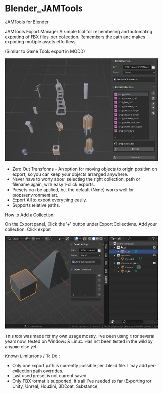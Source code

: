 # Blender_JAMTools
JAMTools for Blender

JAMTools Export Manager
A simple tool for remembering and automating exporting of FBX files, per collection. Remembers the path and makes exporting multiple assets effortless. 

(Similar to Game Tools export in MODO)
 
 ![Usage](demo/jam_export_tools_1.gif)

- Zero Out Transforms - An option for moving objects to origin position on export, so you can keep your objects arranged anywhere.
- Never have to worry about selecting the right collection, path or filename again, with easy 1-click exports. 
- Presets can be applied, but the default (None) works well for props/environment art.
- Export All to export everything easily.
- Supports relative paths.

How to Add a Collection:

On the Export panel, Click the '+' button under Export Collections. Add your collection. Click export

 ![Usage2](demo/jam_export_tools_2.gif)
 
 This tool was made for my own usage mostly, I've been using it for several years now, tested on Windows & Linux. Has not been tested in the wild by anyone else yet.
 
  Known Limitations / To Do : 
 
 - Only one export path is currently possible per .blend file. I may add per-collection path overrides.
 - Last used preset is not current saved
 - Only FBX format is supported, it's all I've needed so far (Exporting for Unity, Unreal, Houdini, 3DCoat, Substance)
 
